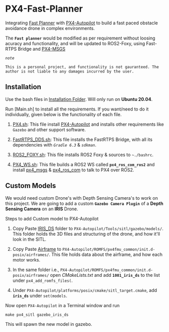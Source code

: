 # PX4-Fast-Planner

Integrating [Fast Planner](https://github.com/HKUST-Aerial-Robotics/Fast-Planner) with [PX4-Autopilot](https://github.com/PX4/PX4-Autopilot) to build a fast paced obstacle avoidance drone in complex environments.

The **`Fast planner`** would be modified as per requirement without loosing acuracy and functionality, and will be updated to ROS2-Foxy, using Fast-RTPS Bridge and [PX4-MSGS](https://github.com/PX4/px4_msgs)


*`note`*
```
This is a personal project, and functionality is not gauranteed. The author is not liable to any damages incurred by the user.
```

## Installation

Use the bash files in [Installation Folder](/installation). Will only run on **Ubuntu 20.04**.

Run [Main.sh] to install all the requirements. If you want/need to do it individually, given below is the functionality of each file.

1. [PX4.sh](/installation/px4.sh): This file install [PX4-Autopilot](https://github.com/PX4/PX4-Autopilot) and installs other requirements like `Gazebo` and other support software.

2. [FastRTPS_DDS.sh](/installation/FastRTPS_DDS.sh): This file installs the FastRTPS Bridge, with all its dependencies with *`Gradle 6.3`* & *`sdkman`*.

3. [ROS2_FOXY.sh](/installation/ROS2_FOXY.sh): This file installs ROS2 Foxy & sources to `~./bashrc`.

4. [PX4_WS.sh](/installation/px4_ws.sh): This file builds a ROS2 WS called **`px4_ros_com_ros2`** and install [px4_msgs](https://github.com/PX4/px4_msgs) & [px4_ros_com](https://github.com/PX4/px4_ros_com) to talk to PX4 over ROS2.

## Custom Models

We would need custom Drone's with Depth Sensing Camera's to work on this project. We are going to add a custom **`Gazebo Camera Plugin`** of a **Depth Sensing Camera** on an **IRIS** Drone. 

Steps to add Custom model to PX4-Autopilot

1. Copy Paste [IRIS_DS](/custom_model/IRIS_DepthSensing/IRIS_DS) folder to `PX4-Autopilot/Tools/sitl/gazebo/models/`. This folder holds the 3D files and structuring of the drone, and how it'll look in the SITL.

2. Copy Paste [Airframe](/custom_model/IRIS_DepthSensing/Airframe/1001_iris_ds) to `PX4-Autopilot/ROMFS/px4fmu_common/init.d-posix/airframes/`. This file holds data about the airframe, and how each motor works. 

3. In the same folder i.e., `PX4-Autopilot/ROMFS/px4fmu_common/init.d-posix/airframes/` open *CMakeLists.txt* and add **`1001_iris_ds`** to the list under `px4_add_romfs_files(`.

4. Under `PX4-Autopilot/platforms/posix/cmake/sitl_target.cmake`, add **`iris_ds`** under `set(models`.

Now open `PX4-Autopilot` in a Terminal window and run 

```make px4_sitl gazebo_iris_ds```

This will spawn the new model in gazebo.
